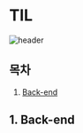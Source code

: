 # TIL

![header](https://capsule-render.vercel.app/api?type=waving&color=auto&height=200&section=header&text=Today%20I%20Learned&animation=twinkling&fontSize=90)

## 목차

1. [Back-end](#1.-back-end)<br>

## 1. Back-end
